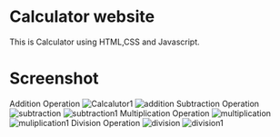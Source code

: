# Calculator website
This is Calculator using HTML,CSS and Javascript.

# Screenshot
Addition Operation
![Calcalutor1](https://github.com/im-priyanka/Calculator-website/assets/148620052/06c9fde0-7126-4e92-887b-3bcbe64d31c7)
![addition](https://github.com/im-priyanka/Calculator-website/assets/148620052/1268b0d4-5d63-4138-bae8-d289ed98511c)
Subtraction Operation
![subtraction](https://github.com/im-priyanka/Calculator-website/assets/148620052/6a7b3d27-351b-4ddd-8ce6-4fca2da40cca)
![subtraction1](https://github.com/im-priyanka/Calculator-website/assets/148620052/bd5bb5ed-f960-4117-965b-c39e85a1b5d1)
Multiplication Operation
![multiplication](https://github.com/im-priyanka/Calculator-website/assets/148620052/cdbbc38b-c0a2-483c-a51e-fd13df8f2d39)
![muliplication1](https://github.com/im-priyanka/Calculator-website/assets/148620052/75109c9c-9437-4980-882b-1444d576328d)
Division Operation
![division](https://github.com/im-priyanka/Calculator-website/assets/148620052/af639afc-82d0-430f-b845-51e00cd68523)
![division1](https://github.com/im-priyanka/Calculator-website/assets/148620052/f93495be-435a-433f-8ae1-6baaa6040077)
